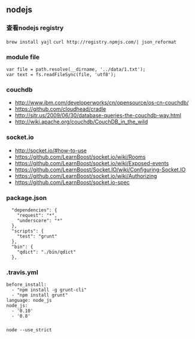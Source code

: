 ## nodejs

### 查看nodejs registry
`brew install yajl`
`curl http://registry.npmjs.com/| json_reformat`

### module file

```
var file = path.resolve(__dirname, '../data/1.txt');
var text = fs.readFileSync(file, 'utf8');
```

### couchdb

* http://www.ibm.com/developerworks/cn/opensource/os-cn-couchdb/
* https://github.com/cloudhead/cradle
* http://sitr.us/2009/06/30/database-queries-the-couchdb-way.html
* http://wiki.apache.org/couchdb/CouchDB_in_the_wild

### socket.io

* http://socket.io/#how-to-use
* https://github.com/LearnBoost/socket.io/wiki/Rooms
* https://github.com/LearnBoost/socket.io/wiki/Exposed-events
* https://github.com/LearnBoost/Socket.IO/wiki/Configuring-Socket.IO
* https://github.com/LearnBoost/socket.io/wiki/Authorizing
* https://github.com/LearnBoost/socket.io-spec


### package.json

```
  "dependencies": {
    "request": "*",
    "underscore": "*"
  },
  "scripts": {
    "test": "grunt"
  },
  "bin": {
    "qdict": "./bin/qdict"
  },
```

### .travis.yml

```
before_install:
  - "npm install -g grunt-cli"
  - "npm install grunt"
language: node_js
node_js:
  - '0.10'
  - '0.8'
```

###
`node --use_strict`
